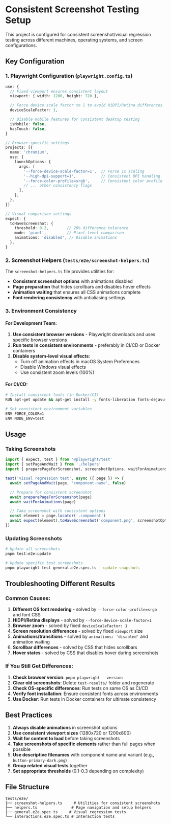 # Consistent Screenshot Testing Setup

This project is configured for consistent screenshot/visual regression testing across different machines, operating systems, and screen configurations.

## Key Configuration

### 1. Playwright Configuration (`playwright.config.ts`)

```typescript
use: {
  // Fixed viewport ensures consistent layout
  viewport: { width: 1280, height: 720 },

  // Force device scale factor to 1 to avoid HiDPI/Retina differences
  deviceScaleFactor: 1,

  // Disable mobile features for consistent desktop testing
  isMobile: false,
  hasTouch: false,
}

// Browser-specific settings
projects: [{
  name: 'chromium',
  use: {
    launchOptions: {
      args: [
        '--force-device-scale-factor=1',  // Force 1x scaling
        '--high-dpi-support=1',           // Consistent DPI handling
        '--force-color-profile=srgb',     // Consistent color profile
        // ... other consistency flags
      ],
    },
  },
}]

// Visual comparison settings
expect: {
  toHaveScreenshot: {
    threshold: 0.2,        // 20% difference tolerance
    mode: 'pixel',         // Pixel-level comparison
    animations: 'disabled', // Disable animations
  },
}
```

### 2. Screenshot Helpers (`tests/e2e/screenshot-helpers.ts`)

The `screenshot-helpers.ts` file provides utilities for:
- **Consistent screenshot options** with animations disabled
- **Page preparation** that hides scrollbars and disables hover effects
- **Animation waiting** that ensures all CSS animations complete
- **Font rendering consistency** with antialiasing settings

### 3. Environment Consistency

#### For Development Team:
1. **Use consistent browser versions** - Playwright downloads and uses specific browser versions
2. **Run tests in consistent environments** - preferably in CI/CD or Docker containers
3. **Disable system-level visual effects**:
   - Turn off animation effects in macOS System Preferences
   - Disable Windows visual effects
   - Use consistent zoom levels (100%)

#### For CI/CD:
```bash
# Install consistent fonts (in Docker/CI)
RUN apt-get update && apt-get install -y fonts-liberation fonts-dejavu-core

# Set consistent environment variables
ENV FORCE_COLOR=1
ENV NODE_ENV=test
```

## Usage

### Taking Screenshots

```typescript
import { expect, test } from '@playwright/test'
import { setPageAndWait } from './helpers'
import { preparePageForScreenshot, screenshotOptions, waitForAnimations } from './screenshot-helpers'

test('visual regression test', async ({ page }) => {
  await setPageAndWait(page, 'component-name', false)

  // Prepare for consistent screenshot
  await preparePageForScreenshot(page)
  await waitForAnimations(page)

  // Take screenshot with consistent options
  const element = page.locator('.component')
  await expect(element).toHaveScreenshot('component.png', screenshotOptions)
})
```

### Updating Screenshots

```bash
# Update all screenshots
pnpm test:e2e:update

# Update specific test screenshots
pnpm playwright test general.e2e.spec.ts --update-snapshots
```

## Troubleshooting Different Results

### Common Causes:
1. **Different OS font rendering** - solved by `--force-color-profile=srgb` and font CSS
2. **HiDPI/Retina displays** - solved by `--force-device-scale-factor=1`
3. **Browser zoom** - solved by fixed `deviceScaleFactor: 1`
4. **Screen resolution differences** - solved by fixed `viewport` size
5. **Animations/transitions** - solved by `animations: 'disabled'` and animation waiting
6. **Scrollbar differences** - solved by CSS that hides scrollbars
7. **Hover states** - solved by CSS that disables hover during screenshots

### If You Still Get Differences:
1. **Check browser version**: `pnpm playwright --version`
2. **Clear old screenshots**: Delete `test-results/` folder and regenerate
3. **Check OS-specific differences**: Run tests on same OS as CI/CD
4. **Verify font installation**: Ensure consistent fonts across environments
5. **Use Docker**: Run tests in Docker containers for ultimate consistency

## Best Practices

1. **Always disable animations** in screenshot options
2. **Use consistent viewport sizes** (1280x720 or 1200x800)
3. **Wait for content to load** before taking screenshots
4. **Take screenshots of specific elements** rather than full pages when possible
5. **Use descriptive filenames** with component name and variant (e.g., `button-primary-dark.png`)
6. **Group related visual tests** together
7. **Set appropriate thresholds** (0.1-0.3 depending on complexity)

## File Structure

```
tests/e2e/
├── screenshot-helpers.ts     # Utilities for consistent screenshots
├── helpers.ts               # Page navigation and setup helpers
├── general.e2e.spec.ts     # Visual regression tests
└── interactions.e2e.spec.ts # Interaction tests
```
